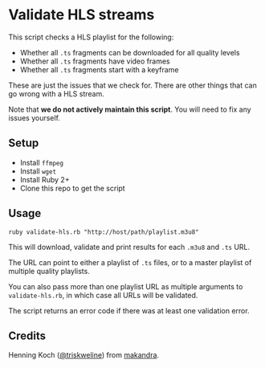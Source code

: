 Validate HLS streams
====================

This script checks a HLS playlist for the following:

- Whether all `.ts` fragments can be downloaded for all quality levels
- Whether all `.ts` fragments have video frames
- Whether all `.ts` fragments start with a keyframe

These are just the issues that we check for. There are other things that can go wrong with a HLS stream.

Note that **we do not actively maintain this script**. You will need to fix any issues yourself.


Setup
-----

- Install `ffmpeg`
- Install `wget`
- Install Ruby 2+
- Clone this repo to get the script


Usage
------

```
ruby validate-hls.rb "http://host/path/playlist.m3u8"
```

This will download, validate and print results for each `.m3u8` and `.ts` URL.

The URL can point to either a playlist of `.ts` files, or to a master playlist of multiple quality playlists.

You can also pass more than one playlist URL as multiple arguments to `validate-hls.rb`, in which case all URLs will be validated.

The script returns an error code if there was at least one validation error.


Credits
-------

Henning Koch ([@triskweline](https://twitter.com/triskweline)) from [makandra](https://makandra.com).
